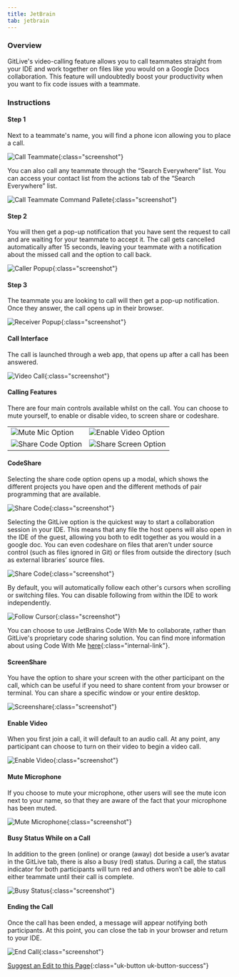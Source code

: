 ```yaml
---
title: JetBrain
tab: jetbrain
---
```


### Overview

GitLive's video-calling feature allows you to call teammates straight from your IDE and work together on files like you would on a Google Docs collaboration. This feature will undoubtedly boost your productivity when you want to fix code issues with a teammate.


### Instructions
#### Step 1

 Next to a teammate's name, you will find a phone icon allowing you to place a call.

![Call Teammate](/uploads/jetbrains-call-teammate.jpeg "Call Teammate"){:class="screenshot"}

You can also call any teammate through the “Search Everywhere” list. You can access your contact list from the actions tab of the “Search Everywhere” list.

![Call Teammate Command Pallete](/uploads/jetbrains-call-teammate-command-pallete.jpg "Call Teammate Command Pallete"){:class="screenshot"}

#### Step 2

 You will then get a pop-up notification that you have sent the request to call and are waiting for your teammate to accept it. The call gets cancelled automatically after 15 seconds, leaving your teammate with a notification about the missed call and the option to call back.

![Caller Popup](/uploads/jetbrains-video-calling-caller-popup.jpg "Caller Popup"){:class="screenshot"}

#### Step 3

The teammate you are looking to call will then get a pop-up notification. Once they answer, the call opens up in their browser.

![Receiver Popup](/uploads/jetbrains-video-calling-receiver-popup.jpg "Receiver Popup"){:class="screenshot"}

#### Call Interface
The call is launched through a web app, that opens up after a call has been answered.

![Video Call ](/uploads/calling-main-img.jpg "Video Call"){:class="screenshot"}

#### Calling Features

There are four main controls available whilst on the call. You can choose to mute yourself, to enable or disable video, to screen share or codeshare.

<table class="table-custom">
  <tbody>
    <tr>
    <td class="td-custom">
              <img src="/uploads/mute-mic-option.jpg" alt="Mute Mic Option">
            </td>
    <td class="td-custom">
              <img src="/uploads/enable-video-option.jpg" alt="Enable Video Option">
            </td>
        <tr>
            <td class="td-custom">
              <img src="/uploads/share-screen-option.jpeg" alt="Share Code Option">
            </td>
            <td class="td-custom">
              <img src="/uploads/share-code-option.jpg" alt="Share Screen Option">
            </td>
        </tr>
    </tr>
  </tbody>
</table>



#### CodeShare

Selecting the share code option opens up a modal, which shows the different projects you have open and the different methods of pair programming that are available.  

![Share Code](/uploads/codeshare-gitlive-options.jpg "Share Code"){:class="screenshot"}

Selecting the GitLive option is the quickest way to start a collaboration session in your IDE. This means that any file the host opens will also open in the IDE of the guest, allowing you both to edit together as you would in a google doc. You can even codeshare on files that aren't under source control (such as files ignored in Git) or files from outside the directory (such as external libraries’ source files. 

![Share Code](/uploads/vscode-video-call-share-code.png "Share Code"){:class="screenshot"}

By default, you will automatically follow each other's cursors when scrolling or switching files. You can disable following from within the IDE to work independently.

![Follow Cursor](/uploads/jetbrains-call-follow-cursor.jpeg "Follow Cursor"){:class="screenshot"}

You can choose to use JetBrains Code With Me to collaborate, rather than GitLive's proprietary code sharing solution. You can find more information about using Code With Me [here](/docs/supportforlivesharecodewithme/){:class="internal-link"}.


#### ScreenShare

You have the option to share your screen with the other participant on the call, which can be useful if you need to share content from your browser or terminal. You can share a specific window or your entire desktop.

![Screenshare](/uploads/video-calling-receiver-screen.png "Screenshare"){:class="screenshot"}

#### Enable Video

When you first join a call, it will default to an audio call. At any point, any participant can choose to turn on their video to begin a video call.

![Enable Video](/uploads/video-calling-videos.jpeg "Enable Video"){:class="screenshot"}

#### Mute Microphone

If you choose to mute your microphone, other users will see the mute icon next to your name, so that they are aware of the fact that your microphone has been muted.

![Mute Microphone](/uploads/video-calling-muted-2.jpg "Mute Microphone"){:class="screenshot"}

#### Busy Status While on a Call
In addition to the green (online) or orange (away) dot beside a user’s avatar in the GitLive tab, there is also a busy (red) status. During a call, the status indicator for both participants will turn red and others won’t be able to call either teammate until their call is complete.

![Busy Status](/uploads/jetbrains-busy-indicator.jpeg "Busy Status "){:class="screenshot"}

#### Ending the Call

Once the call has been ended, a message will appear notifying both participants. At this point, you can close the tab in your browser and return to your IDE.

![End Call](/uploads/video-call-ended.jpg "End Call"){:class="screenshot"}


[Suggest an Edit to this Page](https://github.com/GitLiveApp/GitLive/edit/master/_sections/videocalling-jetbrains.md){:class="uk-button uk-button-success"}

